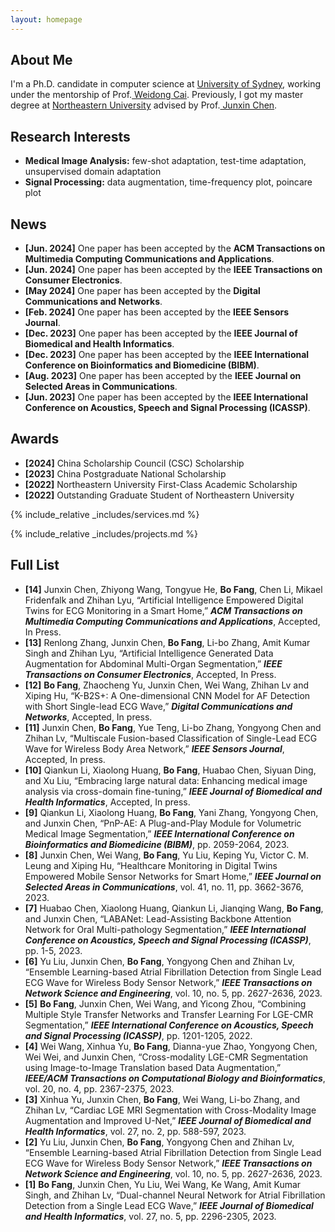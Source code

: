 ```yaml
---
layout: homepage
---
```


## About Me

I'm a Ph.D. candidate in computer science at <a href="https://www.sydney.edu.au/" target="_blank"> University of Sydney</a>,
working under the mentorship of Prof.<a href="https://weidong-tom-cai.github.io/" target="_blank"> Weidong Cai</a>. Previously, I got my master degree at <a href="https://www.neu.edu.cn/" target="_blank"> Northeastern University</a> advised by Prof.<a href="https://scholar.google.com/citations?user=Mn-xNAIAAAAJ&hl" target="_blank"> Junxin Chen</a>.


## Research Interests
- **Medical Image Analysis:** few-shot adaptation, test-time adaptation, unsupervised domain adaptation
- **Signal Processing:** data augmentation, time-frequency plot, poincare plot


## News

- **[Jun. 2024]** One paper has been accepted by the **ACM Transactions on Multimedia Computing Communications and Applications**. 
- **[Jun. 2024]** One paper has been accepted by the **IEEE Transactions on Consumer Electronics**.
- **[May 2024]** One paper has been accepted by the **Digital Communications and Networks**.
- **[Feb. 2024]** One paper has been accepted by the **IEEE Sensors Journal**.
- **[Dec. 2023]** One paper has been accepted by the **IEEE Journal of Biomedical and Health Informatics**.
- **[Dec. 2023]** One paper has been accepted by the **IEEE International Conference on Bioinformatics and Biomedicine (BIBM)**.
- **[Aug. 2023]** One paper has been accepted by the **IEEE Journal on Selected Areas in Communications**.
- **[Jun. 2023]** One paper has been accepted by the **IEEE International Conference on Acoustics, Speech and Signal Processing (ICASSP)**.


## Awards
- **[2024]** China Scholarship Council (CSC) Scholarship
- **[2023]** China Postgraduate National Scholarship
- **[2022]** Northeastern University First-Class Academic Scholarship
- **[2022]** Outstanding Graduate Student of Northeastern University

{% include_relative _includes/services.md %}

<!-- {% include_relative _includes/publications.md %} -->

{% include_relative _includes/projects.md %}

## Full List
- **[14]** Junxin Chen, Zhiyong Wang, Tongyue He, **Bo Fang**, Chen Li, Mikael Fridenfalk and Zhihan Lyu, “Artificial Intelligence Empowered Digital Twins for ECG Monitoring in a Smart Home,” ***ACM Transactions on Multimedia Computing Communications and Applications***, Accepted, In Press.
- **[13]** Renlong Zhang, Junxin Chen, **Bo Fang**, Li-bo Zhang, Amit Kumar Singh and Zhihan Lyu, “Artificial Intelligence Generated Data Augmentation for Abdominal Multi-Organ Segmentation,” ***IEEE Transactions on Consumer Electronics***, Accepted, In Press.
- **[12]** **Bo Fang**, Zhaocheng Yu, Junxin Chen, Wei Wang, Zhihan Lv and Xiping Hu, “K-B2S+: A One-dimensional CNN Model for AF Detection with Short Single-lead ECG Wave,” ***Digital Communications and Networks***, Accepted, In press.
- **[11]** Junxin Chen, **Bo Fang**, Yue Teng, Li-bo Zhang, Yongyong Chen and Zhihan Lv, “Multiscale Fusion-based Classification of Single-Lead ECG Wave for Wireless Body Area Network,” ***IEEE Sensors Journal***, Accepted, In press.
- **[10]** Qiankun Li, Xiaolong Huang, **Bo Fang**, Huabao Chen, Siyuan Ding, and Xu Liu, “Embracing large natural data: Enhancing medical image analysis via cross-domain fine-tuning,” ***IEEE Journal of Biomedical and Health Informatics***, Accepted, In press.
- **[9]** Qiankun Li, Xiaolong Huang, **Bo Fang**, Yani Zhang, Yongyong Chen, and Junxin Chen, “PnP-AE: A Plug-and-Play Module for Volumetric Medical Image Segmentation,” ***IEEE International Conference on Bioinformatics and Biomedicine (BIBM)***, pp. 2059-2064, 2023.
- **[8]** Junxin Chen, Wei Wang, **Bo Fang**, Yu Liu, Keping Yu, Victor C. M. Leung and Xiping Hu, “Healthcare Monitoring in Digital Twins Empowered Mobile Sensor Networks for Smart Home,” ***IEEE Journal on Selected Areas in Communications***, vol. 41, no. 11, pp. 3662-3676, 2023.
- **[7]** Huabao Chen, Xiaolong Huang, Qiankun Li, Jianqing Wang, **Bo Fang**, and Junxin Chen, “LABANet: Lead-Assisting Backbone Attention Network for Oral Multi-pathology Segmentation,” ***IEEE International Conference on Acoustics, Speech and Signal Processing (ICASSP)***, pp. 1-5, 2023.
- **[6]** Yu Liu, Junxin Chen, **Bo Fang**, Yongyong Chen and Zhihan Lv, “Ensemble Learning-based Atrial Fibrillation Detection from Single Lead ECG Wave for Wireless Body Sensor Network,” ***IEEE Transactions on Network Science and Engineering***, vol. 10, no. 5, pp. 2627-2636, 2023.
- **[5]** **Bo Fang**, Junxin Chen, Wei Wang, and Yicong Zhou, “Combining Multiple Style Transfer Networks and Transfer Learning For LGE-CMR Segmentation,” ***IEEE International Conference on Acoustics, Speech and Signal Processing (ICASSP)***, pp. 1201-1205, 2022.
- **[4]** Wei Wang, Xinhua Yu, **Bo Fang**, Dianna-yue Zhao, Yongyong Chen, Wei Wei, and Junxin Chen, “Cross-modality LGE-CMR Segmentation using Image-to-Image Translation based Data Augmentation,” ***IEEE/ACM Transactions on Computational Biology and Bioinformatics***, vol. 20, no. 4, pp. 2367-2375, 2023.
- **[3]** Xinhua Yu, Junxin Chen, **Bo Fang**, Wei Wang, Li-bo Zhang, and Zhihan Lv, “Cardiac LGE MRI Segmentation with Cross-Modality Image Augmentation and Improved U-Net,” ***IEEE Journal of Biomedical and Health Informatics***, vol. 27, no. 2, pp. 588-597, 2023.
- **[2]** Yu Liu, Junxin Chen, **Bo Fang**, Yongyong Chen and Zhihan Lv, “Ensemble Learning-based Atrial Fibrillation Detection from Single Lead ECG Wave for Wireless Body Sensor Network,” ***IEEE Transactions on Network Science and Engineering***, vol. 10, no. 5, pp. 2627-2636, 2023.
- **[1]** **Bo Fang**, Junxin Chen, Yu Liu, Wei Wang, Ke Wang, Amit Kumar Singh, and Zhihan Lv, “Dual-channel Neural Network for Atrial Fibrillation Detection from a Single Lead ECG Wave,” ***IEEE Journal of Biomedical and Health Informatics***, vol. 27, no. 5, pp. 2296-2305, 2023.


